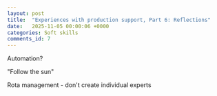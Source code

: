 ```yaml
---
layout: post
title:  "Experiences with production support, Part 6: Reflections"
date:   2025-11-05 00:00:06 +0000
categories: Soft skills
comments_id: 7
---
```


Automation?

"Follow the sun"

Rota management - don't create individual experts
